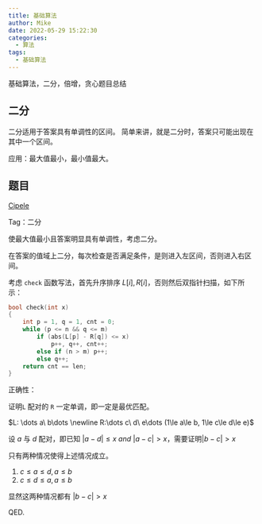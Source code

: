 ```yaml
---
title: 基础算法
author: Mike
date: 2022-05-29 15:22:30
categories:
  - 算法
tags:
  - 基础算法
---
```

基础算法，二分，倍增，贪心题目总结
<!-- more -->
## 二分

二分适用于答案具有单调性的区间。
简单来讲，就是二分时，答案只可能出现在其中一个区间。

应用：最大值最小，最小值最大。

## 题目

[Cipele](https://www.luogu.com.cn/problem/P7305)

Tag：二分

使最大值最小且答案明显具有单调性，考虑二分。

在答案的值域上二分，每次检查是否满足条件，是则进入左区间，否则进入右区间。

考虑 `check` 函数写法，首先升序排序 $L[i], R[i]$，否则然后双指针扫描，如下所示：

```cpp
bool check(int x)
{
    int p = 1, q = 1, cnt = 0;
    while (p <= n && q <= m)
        if (abs(L[p] - R[q]) <= x)
            p++, q++, cnt++;
        else if (n > m) p++;
        else q++;
    return cnt == len;
}
```

正确性：

证明`L` 配对的 `R` 一定单调，即一定是最优匹配。

$L: \dots a\ b\dots \newline R:\dots c\ d\ e\dots (1\le a\le b, 1\le c\le d\le e)$

设 $a$ 与 $d$ 配对，即已知 $|a - d|\le x\ and\ |a - c|>x$，需要证明$|b - c|>x$

只有两种情况使得上述情况成立。

1. $c\le a\le d, a\le b$
2. $c\le d\le a, a\le b$

显然这两种情况都有 $|b - c| > x$

QED.
